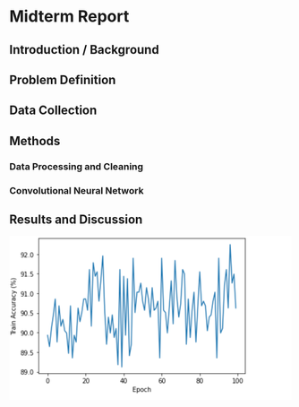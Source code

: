 # Midterm Report
## Introduction / Background

## Problem Definition

## Data Collection

## Methods
### Data Processing and Cleaning

### Convolutional Neural Network 

## Results and Discussion 
<img src="https://github.com/Isobel0911/Isobel0911.github.io/blob/7b65fedb08911d4c3fd3c98ecde53327cb13ff15/assets/css/548809248792589948.png" style="display: block; margin: auto;" />
